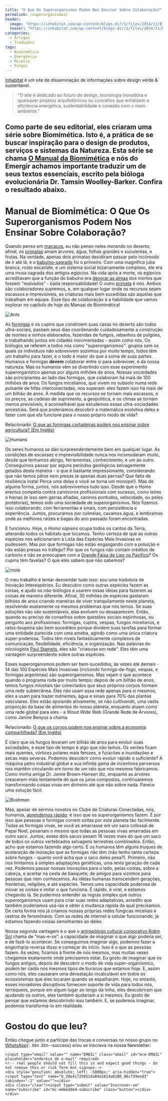 ```yaml
---
title: "O Que Os Superorganismos Podem Nos Ensinar Sobre Colaboração?"
permalink: /superorganismos/
header:
  image: "https://inhabitat.com/wp-content/blogs.dir/1/files/2014/11/Biomimicry-Super-Organisms-Mole-Rats.jpg"
  teaser: "https://inhabitat.com/wp-content/blogs.dir/1/files/2014/11/Biomimicry-Super-Organisms-Mole-Rats.jpg"
categories:
  - Artigos
  - Traduções
tags:
  - Biomimética
  - Emergência
  - Micélio
  - Fungos
---
```


[Inhabitat](https://inhabitat.com/) é um site de disseminação de informações sobre design verde & sustentável.
> "O site é dedicado ao futuro do design, tecnologia inovadora e quaisquer projetos arquitetônicos ou conceitos que enfatizem a eficiência energética, sustentabilidade e conexão com o meio ambiente."

Como parte de seu editorial, eles criaram uma série sobre Biomimética. Isto é, a prática de se buscar inspiração para o design de produtos, serviços e sistemas da Natureza. Esta série se chama [O Manual da Biomimética](https://inhabitat.com/design/the-biomimicry-manual/) e nós do Emergir achamos importante traduzir um de seus textos essenciais, escrito pela bióloga evolucionária Dr. Tamsin Woolley-Barker. Confira o resultado abaixo.
---

# Manual de Biomimética: O Que Os Superorganismos Podem Nos Ensinar Sobre Colaboração?

Quando penso em [macacos](https://inhabitat.com/scientists-teach-monkeys-to-control-virtual-arms-with-their-minds/), eu não penso neles morando no deserto; afinal, os [primatas](https://inhabitat.com/tag/primate-studies/) amam árvores, água, folhas grandes e suculentas, e frutas. Na verdade, apenas dois primatas decidiram passar pelo incômodo de ir até lá, e o [babuíno-sagrado](https://en.wikipedia.org/wiki/Hamadryas_baboon) foi o primeiro. Com uma magnífica juba branca, rosto escarlate, e um sistema social bizarramente complexo, ele era uma musa sagrada dos antigos egípcios. Na vida após a morte, os egípcios acreditavam que a função do babuíno era [devorar as almas](https://en.wikipedia.org/wiki/Babi_(mythology)) dos mortos que fossem "malvados" - baita responsabilidade! O outro [primata](https://inhabitat.com/monkey-magic-eco-art-raises-awareness-of-environmental-issues-in-the-peruvian-amazon/) é nós. Ambos são colaboradores supremos, e, em qualquer lugar onde os recursos sejam escassos e imprevisíveis, as criaturas mais bem sucedidas são aquelas que trabalham em equipe. Esse tipo de colaboração é a habilidade que vamos explorar no capítulo de hoje do Manual de Biomimética!

![Ants](https://inhabitat.com/wp-content/blogs.dir/1/files/2014/11/Leaf_cutter_ants.jpg)

As [formigas](https://inhabitat.com/the-biomimicry-manual-what-can-leaf-cutter-ants-teach-us-about-farming/) e os cupins que constroem suas casas no deserto são todos ultra-sociais, passam seus dias coordenando cuidadosamente a construção de montes e ninhos elaborados, fazendas de fungos, rebanhos de pulgões, e trabalhando juntos em cidades movimentadas - assim como nós. Os biólogos se referem a todos nós como "superorganismos": grupos sem os quais os indivíduos não sobrevivem sozinhos por muito tempo, todos têm um trabalho para fazer, e o todo é maior do que a soma de suas partes. Humanos e formigas **devem** colaborar entre si para sobreviver, é da nossa natureza. Mas os humanos vêm se divertindo com esse experimento superorganístico apenas por alguns milhões de anos. Nossas sociedades são principiantes ao lado das formigas, que colaboram há mais de 100 milhões de anos. Os fungos micelianos, que vivem no subsolo numa rede pulsante de hifas interconectadas, nos superam: eles fazem isso há mais de um bilhão de anos. À medida que os recursos se tornam mais escassos, e os preços, as cadeias de suprimento, a geopolítica, e os climas se tornam menos previsíveis, é aconselhável que estudemos essas ultra-sociedades ancestrais. Será que poderíamos descobrir a matemática evolutiva deles e fazer com que ela funcione para o nosso próprio modo de vida?

Relacionado: [O que as formigas cortadeiras podem nos ensinar sobre agricultura? (Em Inglês)](https://inhabitat.com/the-biomimicry-manual-what-can-leaf-cutter-ants-teach-us-about-farming/)

![Humans](https://inhabitat.com/wp-content/blogs.dir/1/files/2014/11/Bushmen.jpg)

Os seres humanos se dão surpreendentemente bem em qualquer lugar. As condições de escassez e imprevisibilidade nunca nos incomodaram muito, desde que tenhamos abrigo, ferramentas, conhecimento, e um ao outro. Conseguimos passar por alguns períodos geológicos selvagemente gelados desta maneira - o que é bastante impressionante, considerando que não temos pêlos nem presas (e apenas duas pernas? Que falta de resiliência inata! Perca uma delas e você se torna um monopé!). Mas de alguma forma, juntos, nós sobrevivemos tudo isso. Desde que o Homo erectus competia contra carnívoros profissionais com sucesso, como leões e hienas (e isso sem garras afiadas, caninos pontudos, velocidade, ou peles protetoras), temos sido uma sociedade de superorganismos. Nós fizemos isso colaborando; com ferramentas e sinais, com persistência e experiência. Juntos, procuramos por colméias, cavamos água, e lembramos onde as melhores raízes e bagas do ano passado foram encontradas.

E funcionou. Hoje, o *Homo sapiens* ocupa todos os cantos da Terra, alterando todos os habitats que tocamos. Tenho certeza de que as outras espécies nos adicionariam à Lista das Espécies Mais Invasivas se pudessem. Mas por que formigas não estão engasgando com a poluição e não estão presas no tráfego? Por que os fungos não contam créditos de carbono e não se preocupam com a [Grande Faixa de Lixo no Pacífico](https://inhabitat.com/tag/great-pacific-garbage-patch/)? Os cupins têm favelas? O que eles sabem que não sabemos?

![mole](https://inhabitat.com/wp-content/blogs.dir/1/files/2014/11/Naked-Mole-Rats.jpg)

O meu trabalho é tentar desvendar tudo isso: sou uma tradutora de Inovação Interespécies. Eu descubro como outras espécies fazem as coisas, e ajudo os não-biólogos a usarem essas ideias para fazerem as coisas de maneira diferente. Afinal, 30 milhões de espécies gastaram bilhões de anos criando maneiras de viver tranquilamente neste planeta, resolvendo exatamente os mesmos problemas que nós temos. Se suas soluções não são sustentáveis, elas evoluem ou desaparecem. Então, quando eu preciso de conselhos sobre questões sociais espinhosas, eu pergunto aos profissionais: formigas, cupins, vespas, fungos micelianos, e ratos-toupeira são bem sucedidos porque dividem suas tarefas para formar uma entidade parecida com uma ameba, agindo como uma única criatura super-poderosa. Todos têm níveis fantasticamente complexos de comunicação, flexibilidade, eficiência, e organização. Nas palavras do micologista [Paul Stamets](https://www.ted.com/speakers/paul_stamets), eles são "criaturas em rede". Eles têm uma vantagem surpreendente sobre outras espécies.

Esses superorganismos podem ser bem-sucedidos, às vezes até demais - 14 das 100 Espécies Mais Invasivas (incluindo formiga-de-fogo, vespas, e formigas argentinas) são superorganismos. Mas vejam o que acontece quando o programa roda por muito tempo: depois de um bilhão de anos, temos fungos miceliais tão conectados que seus próprios corpos formam uma rede subterrânea. Eles não usam essa rede apenas para si mesmos; eles a usam para trazer nutrientes, água e sinais para 70% das plantas vasculares. Eles estão apoiando ativamente, se não *cultivando*, uma vasta proporção da base de alimentos do nosso planeta, enquanto atuam como uma rede global para eles - a Wood Wide Web (Grande Rede de Árvores), como Janine Benyus a chama.

Relacionado: [O que os corvos podem nos ensinar sobre a economia compartilhada? (Em Inglês)](https://inhabitat.com/the-biomimicry-manual-what-can-crows-teach-us-about-the-sharing-economy/)

É claro que os fungos levaram um bilhão de anos para evoluir suas sociedades, e esse tipo de tempo é algo que não temos. Os verões ficam mais quentes, vórtices polares mais ferozes, e furacões e inundações e secas mais severas. Podemos descobrir como evoluir rápido o suficiente? A máquina petro industrial global e sua infinita gama de incentivos perversos nos mantêm circulando em torno de um ralo que nós mesmos fabricamos. Como minha amiga Dr. Jamie Brown-Hansen diz, enquanto as árvores crescerem mais lentamente do que os juros compostos, continuaremos transformando coisas vivas em dinheiro até que não sobre nada. Parece uma solução fácil.

![Bushman](https://inhabitat.com/wp-content/blogs.dir/1/files/2014/11/Bushman-in-Tree.jpg)

Mas, apesar de sermos novatos no Clube de Criaturas Conectadas, nós, humanos, [aprendemos rápido](https://inhabitat.com/humans-might-already-be-evolving-into-a-new-species/): é isso que os superorganismos fazem. É por isso que pessoas e formigas correm soltas por este planeta tão facilmente. Todas as formigas vivas, se você as amarrasse em um saco colossal de Papai Noel, pesariam o mesmo que todas as pessoas vivas amarradas em outro saco. Juntos, esses dois sacos pesam 16 vezes mais do que um saco de todos os outros vertebrados selvagens terrestres combinados. Então, acho que estamos fazendo algo certo. E os humanos têm alguns truques de aceleração de inovação que as formigas não têm (não tenho tanta certeza sobre fungos - quanto você acha que o saco deles pesa?). Primeiro, não nos limitamos à simples adaptações genéticas, uma lenta geração de cada vez. Podemos passar nossas inovações para o lado, pelas costas, sobre a cabeça, e acertar na cesta de basquete; de amigos para vizinhos para pessoas que nem conhecemos. As idéias humanas transcendem gerações, fronteiras, religiões, e até espécies. Temos uma capacidade poderosa de inovar as coisas e imitar o que funciona. É rápido, é viral, e estamos chegando lá. Se pudermos entender as regras simples que outros superorganismos usam para criar suas redes adaptativas, acredito que também poderíamos usá-las e obter a mudança rápida da qual precisamos. De certa forma nós já criamos nossas próprias redes fúngicas miceliais e rastros de feromôneos. Com as redes de internet e celular funcionando, já estamos fazendo coisas semelhantes ao deles.

Nossa segunda vantagem é o que o [antropólogo cultural corporativo Robin Sol](https://robinsol.com/about/) chama de “mas-e-se”: a capacidade de imaginar o que algo poderia ser, e de fazê-lo acontecer. Se conseguimos imaginar algo, podemos fazer a engenharia reversa disso e começar do início. Isso é o que as pessoas fazem. Às vezes, ficamos à frente de nós mesmos, mas muitas vezes chegamos exatamente onde precisamos estar. Eu gosto de imaginar que os fungos antigos, depois de descobrir o modo de vida super-organísmico, podem ter caído nos mesmos tipos de buracos que estamos hoje. E, assim como nós, eles causaram uma devastação incalculável em todos os ecossistemas que eles tocaram quando se espalharam. Hoje, no entanto, esses inovadores disruptivos fornecem suporte de vida para todos nós, terráqueos, porque em algum lugar ao longo da linha, eles descobriram que ajudando os outros, eles também ajudariam a si mesmos. Eu gosto de pensar que estamos descobrindo isso também. E, se podemos imaginar, podemos transformá-lo em realidade.

# Gostou do que leu?

Então chegue junto e participe das trocas e conversas no nosso grupo no [<i class="fab fa-whatsapp"></i> WhatsApp](https://chat.whatsapp.com/4DzwqHLNBkMJ8gCQ3MEeLb){: .btn .btn--success} e/ou se inscreva na nossa Newsletter:

<!-- Begin MailChimp Signup Form -->
<link href="//cdn-images.mailchimp.com/embedcode/horizontal-slim-10_7.css" rel="stylesheet" type="text/css">
<style type="text/css">
	#mc_embed_signup{background:#fff; clear:left; font:14px Helvetica,Arial,sans-serif; width:100%;}
	/* Add your own MailChimp form style overrides in your site stylesheet or in this style block.
	   We recommend moving this block and the preceding CSS link to the HEAD of your HTML file. */
</style>
<div id="mc_embed_signup">
<form action="https://emergir.us16.list-manage.com/subscribe/post?u=28e41725851da04e2014a8180&amp;id=06c739eed3" method="post" id="mc-embedded-subscribe-form" name="mc-embedded-subscribe-form" class="validate" target="_blank" novalidate>
    <div id="mc_embed_signup_scroll">

	<input type="email" value="" name="EMAIL" class="email" id="mce-EMAIL" placeholder="endereço de e-mail" required>
    <!-- real people should not fill this in and expect good things - do not remove this or risk form bot signups-->
    <div style="position: absolute; left: -5000px;" aria-hidden="true"><input type="text" name="b_28e41725851da04e2014a8180_06c739eed3" tabindex="-1" value=""></div>
    <div class="clear"><input type="submit" value="Inscrever-se" name="subscribe" id="mc-embedded-subscribe" class="button"></div>
    </div>
</form>
</div>

<!--End mc_embed_signup-->
